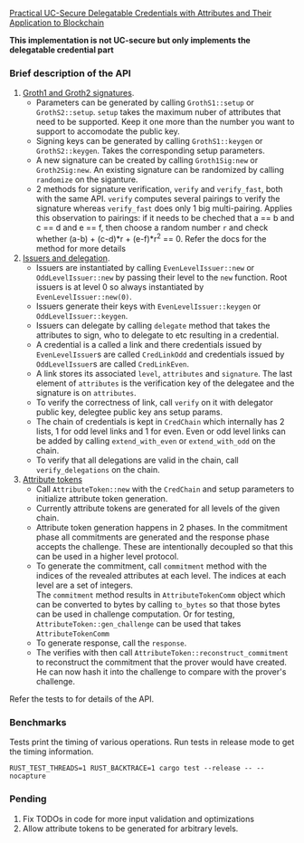 [Practical UC-Secure Delegatable Credentials with Attributes and Their Application to Blockchain](https://acmccs.github.io/papers/p683-camenischA.pdf)

**This implementation is not UC-secure but only implements the delegatable credential part**

### Brief description of the API
1. [Groth1 and Groth2 signatures](src/groth_sig.rs).  
    - Parameters can be generated by calling `GrothS1::setup` or `GrothS2::setup`. `setup` takes the maximum nuber of attributes that need to be supported. Keep it one more than the number you want to support to accomodate the public key.
    - Signing keys can be generated by calling `GrothS1::keygen` or `GrothS2::keygen`. Takes the corresponding setup parameters.
    - A new signature can be created by calling `Groth1Sig:new` or `Groth2Sig:new`. An existing signature can be randomized by calling `randomize` on the siganture.
    - 2 methods for signature verification, `verify` and `verify_fast`, both with the same API. `verify` computes several pairings to verify the signature whereas `verify_fast` does only 1 big multi-pairing. Applies this observation to pairings: if it needs to be cheched that a == b and c == d and e == f, then choose a random number `r` and check whether (a-b) + (c-d)*r + (e-f)*r<sup>2</sup> == 0. Refer the docs for the method for more details     
2. [Issuers and delegation](src/issuer.rs).  
   - Issuers are instantiated by calling `EvenLevelIssuer::new` or `OddLevelIssuer::new` by passing their level to the `new` function. Root issuers is at level 0 so always instantiated by `EvenLevelIssuer::new(0)`.
   - Issuers generate their keys with `EvenLevelIssuer::keygen` or `OddLevelIssuer::keygen`.
   - Issuers can delegate by calling `delegate` method that takes the attributes to sign, who to delegate to etc resulting in a credential. 
   - A credential is a called a link and there credentials issued by `EvenLevelIssuer`s are called `CredLinkOdd` and credentials issued by `OddLevelIssuer`s are called `CredLinkEven`.
   - A link stores its associated `level`, `attributes` and `signature`. The last element of `attributes` is the verification key of the delegatee and the signature is on `attributes`.
   - To verify the correctness of link, call `verify` on it with delegator public key, delegtee public key ans setup params.    
   - The chain of credentials is kept in `CredChain` which internally has 2 lists, 1 for odd level links and 1 for even. Even or odd level links can be added by calling `extend_with_even` or `extend_with_odd` on the chain.
   - To verify that all delegations are valid in the chain, call `verify_delegations` on the chain. 
3. [Attribute tokens](src/attribute_token.rs)  
   - Call `AttributeToken::new` with the `CredChain` and setup parameters to initialize attribute token generation.
   - Currently attribute tokens are generated for all levels of the given chain. 
   - Attribute token generation happens in 2 phases. In the commitment phase all commitments are generated and the response phase accepts the challenge. These are intentionally decoupled so that this can be used in a higher level protocol.
   - To generate the commitment, call `commitment` method with the indices of the revealed attributes at each level. The indices at each level are a set of integers.  
     The `commitment` method results in `AttributeTokenComm` object which can be converted to bytes by calling `to_bytes` so that those bytes can be used in challenge computation. Or for testing, `AttributeToken::gen_challenge` can be used that takes `AttributeTokenComm`
   - To generate response, call the `response`.
   - The verifies with then call `AttributeToken::reconstruct_commitment` to reconstruct the commitment that the prover would have created. He can now hash it into the challenge to compare with the prover's challenge.

Refer the tests to for details of the API. 

### Benchmarks
Tests print the timing of various operations. Run tests in release mode to get the timing information.

```
RUST_TEST_THREADS=1 RUST_BACKTRACE=1 cargo test --release -- --nocapture
```

### Pending
1. Fix TODOs in code for more input validation and optimizations
2. Allow attribute tokens to be generated for arbitrary levels.